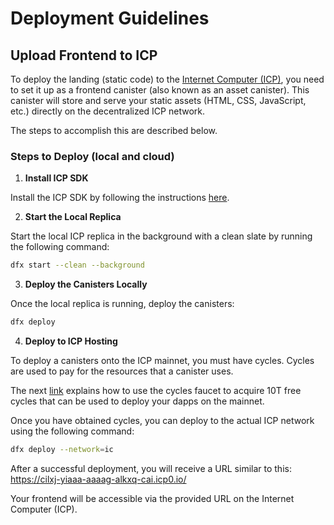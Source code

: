 # Deployment Guidelines

## Upload Frontend to ICP

To deploy the landing (static code) to the [Internet Computer (ICP)](https://internetcomputer.org/), you need to set it up as a frontend canister (also known as an asset canister).  This canister will store and serve your static assets (HTML, CSS, JavaScript, etc.) directly on the decentralized ICP network.

The steps to accomplish this are described below.

### Steps to Deploy (local and cloud)

1. __Install ICP SDK__

Install the ICP SDK by following the instructions [here](https://github.com/dfinity/sdk).

2. __Start the Local Replica__

Start the local ICP replica in the background with a clean slate by running the following command:
   
```bash
dfx start --clean --background
```

3. __Deploy the Canisters Locally__

Once the local replica is running, deploy the canisters:

```bash
dfx deploy
```

4. __Deploy to ICP Hosting__

To deploy a canisters onto the ICP mainnet, you must have cycles. Cycles are used to pay for the resources that a canister uses.

The next [link](https://internetcomputer.org/docs/current/developer-docs/getting-started/cycles/cycles-faucet) explains how to use the cycles faucet to acquire 10T free cycles that can be used to deploy your dapps on the mainnet.

Once you have obtained cycles, you can deploy to the actual ICP network using the following command:

```bash
dfx deploy --network=ic
```

After a successful deployment, you will receive a URL similar to this:
https://cilxj-yiaaa-aaaag-alkxq-cai.icp0.io/

Your frontend will be accessible via the provided URL on the Internet Computer (ICP).
